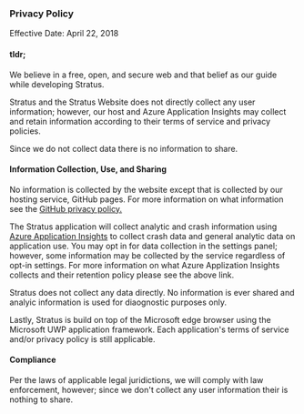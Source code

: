 ### Privacy Policy
Effective Date:  April 22, 2018

#### tldr;

We believe in a free, open, and secure web and that belief as our guide while developing Stratus.

Stratus and the Stratus Website does not directly collect any user information; however, our host and Azure Application Insights may collect and retain information according to their terms of service and privacy policies.

Since we do not collect data there is no information to share.

#### Information Collection, Use, and Sharing

No information is collected by the website except that is collected by our hosting service, GitHub pages. For more information on what information see the [GitHub privacy policy.](https://help.github.com/articles/github-privacy-statement/)

The Stratus application will collect analytic and crash information using [Azure Application Insights](https://docs.microsoft.com/en-us/azure/application-insights/app-insights-overview) to collect crash data and general analytic data on application use. You may opt in for data collection in the settings panel; however, some information may be collected by the service regardless of opt-in settings. For more information on what Azure Applization Insights collects and their retention policy please see the above link.

Stratus does not collect any data directly. No information is ever shared and analyic information is used for diaognostic purposes only.

Lastly, Stratus is build on top of the Microsoft edge browser using the Microsoft UWP application framework. Each application's terms of service and/or privacy policy is still applicable.
 
#### Compliance

Per the laws of applicable legal juridictions, we will comply with law enforcement, however; since we don't collect any user information their is nothing to share.